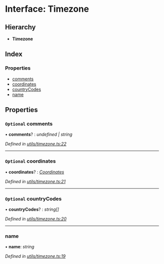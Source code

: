 # Interface: Timezone

## Hierarchy

* **Timezone**

## Index

### Properties

* [comments](_utils_timezone_.timezone.md#optional-comments)
* [coordinates](_utils_timezone_.timezone.md#optional-coordinates)
* [countryCodes](_utils_timezone_.timezone.md#optional-countrycodes)
* [name](_utils_timezone_.timezone.md#name)

## Properties

### `Optional` comments

• **comments**? : *undefined | string*

*Defined in [utils/timezone.ts:22](https://github.com/medhak1/celo-monorepo/blob/master/packages/sdk/network-utils/src/utils/timezone.ts#L22)*

___

### `Optional` coordinates

• **coordinates**? : *[Coordinates](_utils_timezone_.coordinates.md)*

*Defined in [utils/timezone.ts:21](https://github.com/medhak1/celo-monorepo/blob/master/packages/sdk/network-utils/src/utils/timezone.ts#L21)*

___

### `Optional` countryCodes

• **countryCodes**? : *string[]*

*Defined in [utils/timezone.ts:20](https://github.com/medhak1/celo-monorepo/blob/master/packages/sdk/network-utils/src/utils/timezone.ts#L20)*

___

###  name

• **name**: *string*

*Defined in [utils/timezone.ts:19](https://github.com/medhak1/celo-monorepo/blob/master/packages/sdk/network-utils/src/utils/timezone.ts#L19)*
